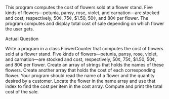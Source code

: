 This program computes the cost of flowers sold at a flower stand. Five kinds of flowers—petunia, pansy, rose, violet, and carnation—are stocked and cost, respectively, 50¢, 75¢, $1.50, 50¢, and 80¢ per flower. The program computes and display total cost of sale depending on which flower the user gets.

Actual Question

Write a program in a class FlowerCounter that computes the cost of flowers sold at a flower stand. Five kinds of flowers—petunia, pansy, rose, violet, and carnation—are stocked and cost, respectively, 50¢, 75¢, $1.50, 50¢, and 80¢ per flower. Create an array of strings that holds the names of these flowers. Create another array that holds the cost of each corresponding flower. Your program should read the name of a flower and the quantity desired by a customer. Locate the flower in the name array and use that index to find the cost per item in the cost array. Compute and print the total cost of the sale.